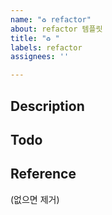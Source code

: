 ```yaml
---
name: "♻️ refactor"
about: refactor 템플릿
title: "♻️ "
labels: refactor
assignees: ''

---
```


## Description

## Todo

## Reference
(없으면 제거)
